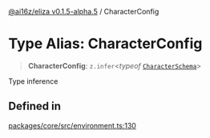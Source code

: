 [@ai16z/eliza v0.1.5-alpha.5](../index.md) / CharacterConfig

# Type Alias: CharacterConfig

> **CharacterConfig**: `z.infer`\<*typeof* [`CharacterSchema`](../variables/CharacterSchema.md)\>

Type inference

## Defined in

[packages/core/src/environment.ts:130](https://github.com/agent-miraya/Miraya-7f/blob/main/packages/core/src/environment.ts#L130)
